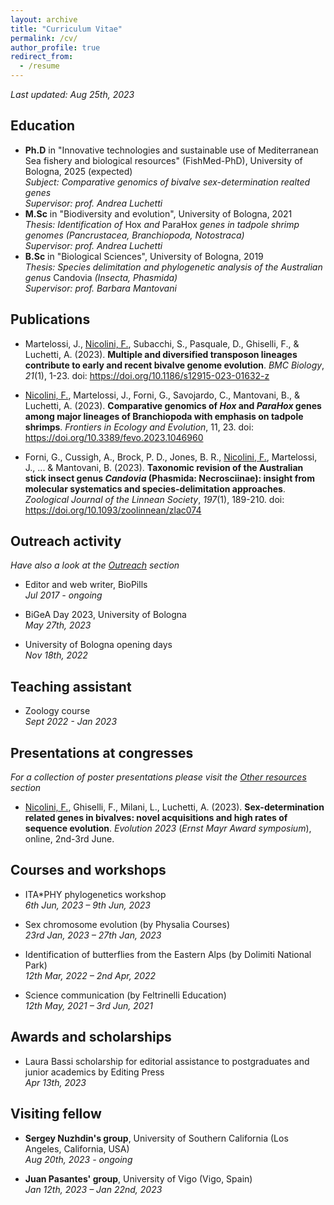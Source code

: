 ```yaml
---
layout: archive
title: "Curriculum Vitae"
permalink: /cv/
author_profile: true
redirect_from:
  - /resume
---
```


*Last updated: Aug 25th, 2023*

## Education

* **Ph.D** in "Innovative technologies and sustainable use of Mediterranean Sea fishery and biological resources" (FishMed-PhD), University of Bologna, 2025 (expected)\
*Subject: Comparative genomics of bivalve sex-determination realted genes*\
*Supervisor: prof. Andrea Luchetti*
* **M.Sc** in "Biodiversity and evolution", University of Bologna, 2021\
*Thesis: Identification of* Hox *and* ParaHox *genes in tadpole shrimp genomes (Pancrustacea, Branchiopoda, Notostraca)*\
*Supervisor: prof. Andrea Luchetti*
* **B.Sc** in "Biological Sciences", University of Bologna, 2019\
*Thesis: Species delimitation and phylogenetic analysis of the Australian genus* Candovia *(Insecta, Phasmida)*\
*Supervisor: prof. Barbara Mantovani*

## Publications

* Martelossi, J., <ins>Nicolini, F.</ins>, Subacchi, S., Pasquale, D., Ghiselli, F., & Luchetti, A. (2023). **Multiple and diversified transposon lineages contribute to early and recent bivalve genome evolution**. *BMC Biology*, *21*(1), 1-23. doi: https://doi.org/10.1186/s12915-023-01632-z

* <ins>Nicolini, F.</ins>, Martelossi, J., Forni, G., Savojardo, C., Mantovani, B., & Luchetti, A. (2023). **Comparative genomics of *Hox* and *ParaHox* genes among major lineages of Branchiopoda with emphasis on tadpole shrimps**. *Frontiers in Ecology and Evolution*, 11, 23. doi: https://doi.org/10.3389/fevo.2023.1046960

* Forni, G., Cussigh, A., Brock, P. D., Jones, B. R., <ins>Nicolini, F.</ins>, Martelossi, J., ... & Mantovani, B. (2023). **Taxonomic revision of the Australian stick insect genus *Candovia* (Phasmida: Necrosciinae): insight from molecular systematics and species-delimitation approaches**. *Zoological Journal of the Linnean Society*, *197*(1), 189-210. doi: https://doi.org/10.1093/zoolinnean/zlac074

## Outreach activity

*Have also a look at the [Outreach](/outreach/) section*
* Editor and web writer, BioPills\
  *Jul 2017 - ongoing*

* BiGeA Day 2023, University of Bologna\
  *May 27th, 2023*

* University of Bologna opening days\
  *Nov 18th, 2022*

## Teaching assistant

* Zoology course\
  *Sept 2022 - Jan 2023*

## Presentations at congresses

*For a collection of poster presentations please visit the [Other resources](/resources/) section*

* <ins>Nicolini, F.</ins>, Ghiselli, F., Milani, L., Luchetti, A. (2023). **Sex-determination related genes in bivalves: novel acquisitions and high rates of sequence evolution**. *Evolution 2023* (*Ernst Mayr Award symposium*), online, 2nd-3rd June.

## Courses and workshops

* ITA\*PHY phylogenetics workshop\
  *6th Jun, 2023 – 9th Jun, 2023*

* Sex chromosome evolution (by Physalia Courses)\
  *23rd Jan, 2023 – 27th Jan, 2023*

* Identification of butterflies from the Eastern Alps (by Dolimiti National Park)\
  *12th Mar, 2022 – 2nd Apr, 2022*

* Science communication (by Feltrinelli Education)\
  *12th May, 2021 – 3rd Jun, 2021*

## Awards and scholarships

* Laura Bassi scholarship for editorial assistance to postgraduates and junior academics by Editing
Press\
  *Apr 13th, 2023*

## Visiting fellow

* **Sergey Nuzhdin's group**, University of Southern California (Los Angeles, California, USA)\
  *Aug 20th, 2023 - ongoing*

* **Juan Pasantes' group**, University of Vigo (Vigo, Spain)\
  *Jan 12th, 2023 – Jan 22nd, 2023*